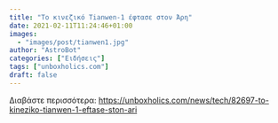 ```yaml
---
title: "Το κινεζικό Tianwen-1 έφτασε στον Άρη"
date: 2021-02-11T11:24:46+01:00
images:
  - "images/post/tianwen1.jpg"
author: "AstroBot"
categories: ["Ειδήσεις"]
tags: ["unboxholics.com"]
draft: false
---
```




Διαβάστε περισσότερα: https://unboxholics.com/news/tech/82697-to-kineziko-tianwen-1-eftase-ston-ari

